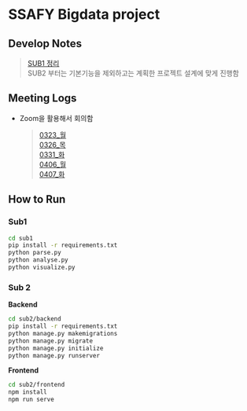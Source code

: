 # SSAFY Bigdata project

## Develop Notes

> [SUB1 정리](SUB1정리.md)  
> SUB2 부터는 기본기능을 제외하고는 계획한 프로젝트 설계에 맞게 진행함

## Meeting Logs

 - Zoom을 활용해서 회의함

    > [0323_월](meetingLog/0323(월).md)  
    > [0326_목](meetingLog/0326(목).md)  
    > [0331_화](meetingLog/0331(화).md)  
    > [0406_월](meetingLog/0406(월).md)  
    > [0407_화](meetingLog/0407(화).md)  


## How to Run

### Sub1

```sh
cd sub1
pip install -r requirements.txt
python parse.py
python analyse.py
python visualize.py
```

### Sub 2

**Backend**

```sh
cd sub2/backend
pip install -r requirements.txt
python manage.py makemigrations
python manage.py migrate
python manage.py initialize
python manage.py runserver
```

**Frontend**

```sh
cd sub2/frontend
npm install
npm run serve
```
